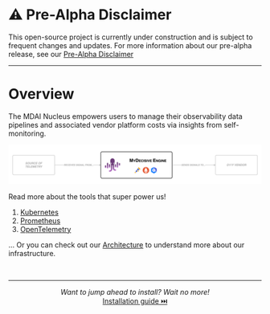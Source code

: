 # ⚠️ **Pre-Alpha Disclaimer**
This open-source project is currently under construction and is subject to frequent changes and updates. For more information about our pre-alpha release, see our [Pre-Alpha Disclaimer](./DISCLAIMER.md)

----

# Overview

The MDAI Nucleus empowers users to manage their observability data pipelines and associated vendor platform costs via insights from self-monitoring.

[![Overview](./media/overview.png)](./media/overview.png)

Read more about the tools that super power us!
1. [Kubernetes](https://kubernetes.io/)
2. [Prometheus](https://prometheus.io/)
3. [OpenTelemetry](https://opentelemetry.io/)

... Or you can check out our [Architecture](./intro/architecture.md) to understand more about our infrastructure.

<br />

----

<p style="text-align: center;">
  <em>Want to jump ahead to install? Wait no more!</em><br />
  <a href="./install/installation.md">Installation guide ⏭️</a>
</p>
